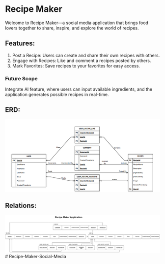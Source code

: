 # Recipe Maker
Welcome to Recipe Maker—a social media application that brings food lovers together to share, inspire, and explore the world of recipes.

## Features:
1. Post a Recipe: Users can create and share their own recipes with others.
2. Engage with Recipes: Like and comment a recipes posted by others.
3. Mark Favorites: Save recipes to your favorites for easy access.

### Future Scope
Integrate AI feature, where users can input available ingredients, and the application generates possible recipes in real-time.

## ERD:
![ERD](https://github.com/rohitadittya/Recipe-Maker-Social-Media/blob/main/public/assets/images/ERD.png)

## Relations:
![image](https://github.com/rohitadittya/Recipe-Maker-Social-Media/blob/main/public/assets/images/Recipe_Maker_Relation_diagram.png)#   R e c i p e - M a k e r - S o c i a l - M e d i a 
 
 